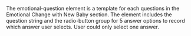 The emotional-question element is a template for each questions in the Emotional Change with New Baby section. 
The element includes the question string and the radio-button group for 5 answer options to record which answer user selects.
User could only select one answer.